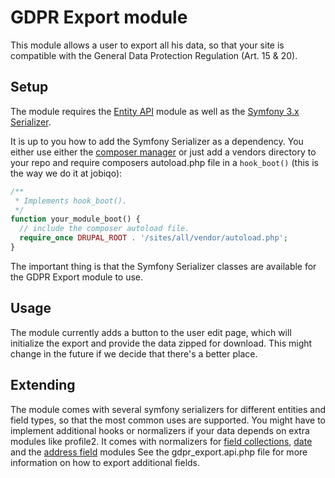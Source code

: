 GDPR Export module
==================
This module allows a user to export all his data, so that your site is
compatible with the General Data Protection Regulation (Art. 15 & 20).

## Setup

The module requires the [Entity API](https://www.drupal.org/project/entity)
module as well as the [Symfony 3.x Serializer](https://symfony.com/doc/3.4/serializer.html).

It is up to you how to add the Symfony Serializer as a dependency. You either
use either the [composer manager](https://www.drupal.org/project/composer_manager)
or just add a vendors directory to your repo and require composers autoload.php
file in a `hook_boot()` (this is the way we do it at jobiqo):
```php
/**
 * Implements hook_boot().
 */
function your_module_boot() {
  // include the composer autoload file.
  require_once DRUPAL_ROOT . '/sites/all/vendor/autoload.php';
}
```

The important thing is that the Symfony Serializer classes are available for
the GDPR Export module to use.

## Usage

The module currently adds a button to the user edit page, which will initialize
the export and provide the data zipped for download. This might change in the
future if we decide that there's a better place.

## Extending

The module comes with several symfony serializers for different entities and
field types, so that the most common uses are supported. You might have to 
implement additional hooks or normalizers if your data depends on extra modules 
like profile2. It comes with normalizers for 
[field collections](https://www.drupal.org/project/field_collection), 
[date](https://www.drupal.org/project/date) and the 
[address field](https://www.drupal.org/project/addressfield) modules
See the gdpr_export.api.php file for more information on how to export 
additional fields.
